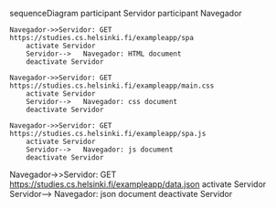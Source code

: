 sequenceDiagram
    participant Servidor
    participant Navegador


    Navegador->>Servidor: GET https://studies.cs.helsinki.fi/exampleapp/spa
        activate Servidor
        Servidor-->   Navegador: HTML document
        deactivate Servidor

    Navegador->>Servidor: GET https://studies.cs.helsinki.fi/exampleapp/main.css
        activate Servidor
        Servidor-->   Navegador: css document
        deactivate Servidor

    Navegador->>Servidor: GET https://studies.cs.helsinki.fi/exampleapp/spa.js
        activate Servidor
        Servidor-->   Navegador: js document
        deactivate Servidor


 Navegador->>Servidor: GET https://studies.cs.helsinki.fi/exampleapp/data.json
        activate Servidor
        Servidor-->   Navegador: json document
        deactivate Servidor

        
        